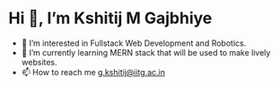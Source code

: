 # Hi 👋, I’m Kshitij M Gajbhiye
- 👀 I’m interested in Fullstack Web Development and Robotics. 
- 🌱 I’m currently learning MERN stack that will be used to make lively websites.
- 📫 How to reach me g.kshitij@iitg.ac.in

<!---
kshitijstc/kshitijstc is a ✨ special ✨ repository because its `README.md` (this file) appears on your GitHub profile.
You can click the Preview link to take a look at your changes.
--->
